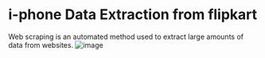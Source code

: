 # i-phone Data Extraction from flipkart

Web scraping is an automated method used to extract large amounts of data from websites.
![image](https://user-images.githubusercontent.com/35790897/147965027-54b0d878-508d-4fa5-9abd-51b46822a5ee.png)

